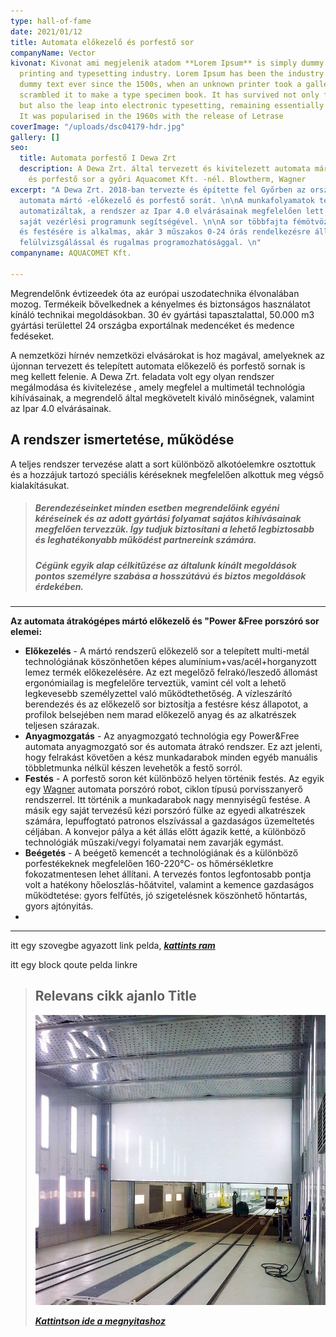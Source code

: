 ```yaml
---
type: hall-of-fame
date: 2021/01/12
title: Automata előkezelő és porfestő sor
companyName: Vector
kivonat: Kivonat ami megjelenik atadom **Lorem Ipsum** is simply dummy text of the
  printing and typesetting industry. Lorem Ipsum has been the industry's standard
  dummy text ever since the 1500s, when an unknown printer took a galley of type and
  scrambled it to make a type specimen book. It has survived not only five centuries,
  but also the leap into electronic typesetting, remaining essentially unchanged.
  It was popularised in the 1960s with the release of Letrase
coverImage: "/uploads/dsc04179-hdr.jpg"
gallery: []
seo:
  title: Automata porfestő I Dewa Zrt
  description: A Dewa Zrt. által tervezett és kivitelezett automata mártó - előkezelő
    és porfestő sor a győri Aquacomet Kft. -nél. Blowtherm, Wagner
excerpt: "A Dewa Zrt. 2018-ban tervezte és építette fel Győrben az ország egyik legújabb
  automata mártó -előkezelő és porfestő sorát. \n\nA munkafolyamatok teljes mértékben
  automatizáltak, a rendszer az Ipar 4.0 elvárásainak megfelelően lett megtervezve
  saját vezérlési programunk segítségével. \n\nA sor többfajta fémötvözet előkezelésére
  és festésére is alkalmas, akár 3 műszakos 0-24 órás rendelkezésre állással, távolsági
  felülvizsgálással és rugalmas programozhatósággal. \n"
companyname: AQUACOMET Kft.

---
```

Megrendelőnk évtizeedek óta az európai uszodatechnika élvonalában mozog. Termékeik bővelkednek a kényelmes és biztonságos használatot kínáló technikai megoldásokban. 30 év gyártási tapasztalattal, 50.000 m3 gyártási területtel 24 országba exportálnak medencéket és medence fedéseket.

A nemzetközi hírnév nemzetközi elvásárokat is hoz magával, amelyeknek az újonnan tervezett és telepített automata előkezelő és porfestő sornak is meg kellett felenie. A Dewa Zrt. feladata volt egy olyan rendszer megálmodása és kivitelezése , amely megfelel a multimetál technológia kihívásainak, a megrendelő által megkövetelt kiváló minőségnek, valamint az Ipar 4.0 elvárásainak.

## A rendszer ismertetése, működése

A teljes rendszer tervezése alatt a sort különböző alkotóelemkre osztottuk és a hozzájuk tartozó speciális kéréseknek megfelelően alkottuk meg végső kialakításukat.

> ##### Berendezéseinket **minden esetben** megrendelőink egyéni kéréseinek és az adott gyártási folyamat sajátos kihívásainak megfelően tervezzük. Így tudjuk biztosítani a lehető legbiztosabb és leghatékonyabb működést partnereink számára.
>
> ##### Cégünk egyik alap célkitűzése az általunk kínált megoldások pontos személyre szabása a hosszútávú és biztos megoldások érdekében.

***

**Az automata átrakógépes mártó előkezelő és "Power &Free porszóró sor elemei:**

* **Előkezelés** - A mártó rendszerű előkezelő sor a telepített multi-metál technológiának köszönhetően képes alumínium+vas/acél+horganyzott lemez termék előkezelésére. Az ezt megelőző felrakó/leszedő állomást ergonómiailag is megfelelőre terveztük, vamint cél volt a lehető legkevesebb személyzettel való működtethetőség.  A vízleszárító berendezés és az előkezelő sor biztosítja a festésre kész állapotot, a profilok belsejében nem marad előkezelő anyag és az alkatrészek teljesen szárazak.
* **Anyagmozgatás** - Az anyagmozgató technológia egy Power&Free automata anyagmozgató sor és automata átrakó rendszer. Ez azt jelenti, hogy felrakást követően a kész munkadarabok minden egyéb manuális többletmunka nélkül készen levehetők a festő sorról.
* **Festés** - A porfestő soron két különböző helyen történik festés. Az egyik egy [Wagner](https://www.wagner-group.com/en/industry/ "Wagner honlap  - ipari") automata porszóró robot, ciklon típusú porvisszanyerő rendszerrel. Itt történik a munkadarabok nagy mennyiségű festése. A másik egy saját tervezésű kézi porszóró fülke az egyedi alkatrészek számára, lepuffogtató patronos elszívással a gazdaságos üzemeltetés céljában. A konvejor pálya a két állás előtt ágazik ketté, a különböző technológiák műszaki/vegyi folyamatai nem zavarják egymást. 
* **Beégetés** - A beégető kemencét a technológiának és a különböző porfestékeknek megfelelően 160-220°C- os hőmérsékletkre fokozatmentesen lehet állítani. A tervezés fontos legfontosabb pontja volt a hatékony hőeloszlás-hőátvitel, valamint a kemence gazdaságos működtetése: gyors felfűtés, jó szigetelésnek köszönhető hőntartás, gyors ajtónyitás. 
* 

***

itt egy szovegbe agyazott link pelda, [**_kattints ram_**](/referenciak/test-referencia-galeria-cim "asdasd")

itt  egy block qoute pelda linkre

> ## Relevans cikk ajanlo Title
>
> ![asd](/public/uploads/blowtherm-moso-fulke.jpg "asd")
>
> [**_Kattintson ide a megnyitashoz_**](/referenciak/test-referencia-galeria-cim "link title")